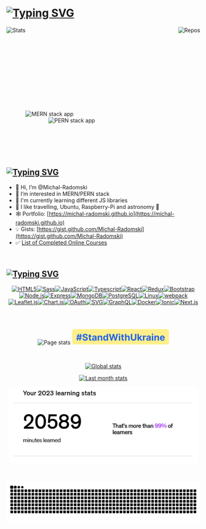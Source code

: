 <!-- Todo: https://github.com/vn7n24fzkq/github-profile-summary-cards -->
<!-- Todo: https://github.com/yoshi389111/github-profile-3d-contrib -->
<!-- Todo: add Turf.js, EJS ?? -->

<!-- # :fire: GitHub Languages and Stats -->

# [![Typing SVG](https://readme-typing-svg.demolab.com?font=Arial&weight=900&size=30&pause=1000&color=1F2823&vCenter=true&random=false&width=840&height=44&lines=%F0%9F%94%A5+GitHub+Languages+and+Stats)](https://git.io/typing-svg)

<a href="https://github.com/Michal-Radomski?tab=repositories">
  <img align="left" style="height: 235px" src="https://github-readme-stats.vercel.app/api/top-langs/?username=Michal-Radomski&layout=compact&langs_count=18&theme=buefy&exclude_repo=Udemy_Frontend_Courses&hide=Vue,Sass,Less" alt="Stats"/>
</a>
<a href="https://github.com/Michal-Radomski?tab=repositories">
  <img align="right" style="height: 235px" src="https://github-readme-stats.vercel.app/api/?username=Michal-Radomski&count_private=true&theme=buefy&showicons=true&hide_rank=true" alt="Repos"/>
</a>

</br></br></br></br></br></br></br></br></br></br></br></br>

<a href="https://github.com/Michal-Radomski/MERN_with_Stripe_and_Sendgrid">
  <img align="left" width="395" src="https://github-readme-stats.vercel.app/api/pin/?username=Michal-Radomski&repo=MERN_with_Stripe_and_Sendgrid" alt="MERN stack app"/>
</a>
<a href="https://github.com/Michal-Radomski/PERN_Stack_App">
  <img align="right" width="395" src="https://github-readme-stats.vercel.app/api/pin/?username=Michal-Radomski&repo=PERN_Stack_App" alt="PERN stack app"/>
</a>

</br></br></br></br></br></br></br>

<!-- ## :man_technologist: About Me -->

## [![Typing SVG](https://readme-typing-svg.demolab.com?font=Arial&weight=700&size=22&pause=1000&color=1F2823&vCenter=true&random=false&width=840&height=33&lines=%F0%9F%91%A8%E2%80%8D%F0%9F%92%BB+About+Me)](https://git.io/typing-svg)

- :wave: Hi, I’m @Michal-Radomski
- 👀 I’m interested in MERN/PERN stack
- :brain: I'm currently learning different JS libraries
- :milky_way: I like travelling, Ubuntu, Raspberry-Pi and astronomy :telescope:
- :spider_web: Portfolio: [https://michal-radomski.github.io](https://michal-radomski.github.io)
- :bulb: Gists: [https://gist.github.com/Michal-Radomski](https://gist.github.com/Michal-Radomski)
- :white_check_mark:
  [List of Completed Online Courses](https://github.com/Michal-Radomski/Michal-Radomski/tree/main/Certificates)

</br>

<!-- ## :hammer_and_wrench: Languages, Technologies and Tools -->

## [![Typing SVG](https://readme-typing-svg.demolab.com?font=Arial&weight=700&size=22&pause=1000&color=1F2823&vCenter=true&random=false&width=840&height=33&lines=%F0%9F%9B%A0%EF%B8%8F+Languages%2C+Technologies+and+Tools)](https://git.io/typing-svg)

<div style="display: flex; flex-direction: row; flex-wrap: wrap; justify-content: center; align-items: center; align-content:center, gap: 4px">
<a href="https://www.w3.org/TR/html5" title="HTML5"><img src="https://github.com/get-icon/geticon/raw/master/icons/html-5.svg" alt="HTML5" width="34px" height="34px"></a>
<a href="https://sass-lang.com" title="Sass"><img src="https://github.com/get-icon/geticon/raw/master/icons/sass.svg" alt="Sass" width="34px" height="34px"></a>
<a href="https://developer.mozilla.org/en-US/docs/Web/JavaScript" title="JavaScript"><img src="https://github.com/get-icon/geticon/raw/master/icons/javascript.svg" alt="JavaScript" width="34px" height="34px"></a>
<a href="https://www.typescriptlang.org" title="Typescript"><img src="https://github.com/get-icon/geticon/raw/master/icons/typescript-icon.svg" alt="Typescript" width="34px" height="34px"></a>
<a href="https://reactjs.org" title="React"><img src="https://github.com/get-icon/geticon/raw/master/icons/react.svg" alt="React" width="34px" height="34px"></a>
<a href="https://redux.js.org" title="Redux"><img src="https://github.com/get-icon/geticon/raw/master/icons/redux.svg" alt="Redux" width="34px" height="34px"></a>
<a href="https://getbootstrap.com" title="Bootstrap"><img src="https://github.com/get-icon/geticon/raw/master/icons/bootstrap.svg" alt="Bootstrap" width="34px" height="34px"></a>
<a href="https://nodejs.org" title="Node.js"><img src="https://github.com/get-icon/geticon/raw/master/icons/nodejs-icon.svg" alt="Node.js" width="34px" height="34px"></a>
<a href="https://expressjs.com" title="Express"><img src="https://github.com/get-icon/geticon/raw/master/icons/express.svg" alt="Express" width="34px" height="34px"></a>
<a href="https://www.mongodb.org" title="MongoDB"><img src="https://github.com/get-icon/geticon/raw/master/icons/mongodb-icon.svg" alt="MongoDB" width="34px" height="34px"></a>
<a href="https://www.postgresql.org" title="PostgreSQL"><img src="https://github.com/get-icon/geticon/raw/master/icons/postgresql.svg" alt="PostgreSQL" width="34px" height="34px"></a>
<!-- <a href="https://www.firebase.com" title="Firebase"><img src="https://github.com/get-icon/geticon/raw/master/icons/firebase.svg" alt="Firebase" width="34px" height="34px"></a> -->
<!-- <a href="https://www.gnu.org/software/bash" title="Bash"><img src="https://github.com/get-icon/geticon/raw/master/icons/bash.svg" alt="Bash" width="34px" height="34px"></a> -->
<a href="https://www.linuxfoundation.org" title="Linux"><img src="https://github.com/get-icon/geticon/raw/master/icons/linux-tux.svg" alt="Linux" width="34px" height="34px"></a>
<a href="https://webpack.js.org" title="webpack"><img src="https://github.com/get-icon/geticon/raw/master/icons/webpack.svg" alt="webpack" width="34px" height="34px"></a>
<a href="https://leafletjs.com" title="Leaflet.js"><img src="https://github.com/get-icon/geticon/raw/master/icons/leafjet.svg" alt="Leaflet.js" width="34px" height="34px"></a>
<a href="https://www.chartjs.org" title="Chart.js"><img src="https://www.chartjs.org/img/chartjs-logo.svg" alt="Chart.js" width="44px" height="44px"></a>
<a href="https://oauth.net" title="OAuth"><img src="https://github.com/get-icon/geticon/raw/master/icons/oauth.svg" alt="OAuth" width="34px" height="34px"></a>
<a href="https://www.w3.org/Graphics/SVG" title="SVG"><img src="https://github.com/get-icon/geticon/raw/master/icons/svg.svg" alt="SVG" width="34px" height="34px"></a>
<a href="https://graphql.org" title="GraphQL"><img src="https://github.com/get-icon/geticon/raw/master/icons/graphql.svg" alt="GraphQL" width="34px" height="34px"></a>
<a href="https://www.docker.com" title="Docker"><img src="https://github.com/get-icon/geticon/raw/master/icons/docker-icon.svg" alt="Docker" width="34px" height="34px"></a>
<a href="https://ionicframework.com" title="Ionic"><img src="https://github.com/get-icon/geticon/raw/master/icons/ionic.svg" alt="Ionic" width="34px" height="34px"></a>
<a href="https://nextjs.org" title="Next.js"><img src="https://raw.githubusercontent.com/get-icon/geticon/master/icons/nextjs-icon.svg" alt="Next.js" width="34px" height="34px"></a>
</div>

</br></br>

<p align="center">
    <img src="https://hits.seeyoufarm.com/api/count/incr/badge.svg?url=https%3A%2F%2Fgithub.com/Michal-Radomski&count_bg=%238530D4&title_bg=%23515151&icon_color=%23FCC624&title=Profile+views%3A&edge_flat=false" alt="Page stats"/>
    <a href="https://stand-with-ukraine.pp.ua"><img src="https://raw.githubusercontent.com/vshymanskyy/StandWithUkraine/main/badges/StandWithUkraine.svg" alt="Stand With Ukraine"/></a>
</p>

</br>

<p align="center">
  <a href="https://github.com/Michal-Radomski/Michal-Radomski">
    <img src="https://streak-stats.demolab.com?user=Michal-Radomski&theme=default&date_format=j%20M%5B%20Y%5D" alt ="Global stats"/>
  </a>
</p>

<p align="center">
  <a href="https://github-readme-activity-graph.vercel.app/graph?username=Michal-Radomski&theme=github-light">
<img width="530px" height="auto" src="https://github-readme-activity-graph.vercel.app/graph?username=Michal-Radomski&theme=github-light" alt ="Last month stats">
  </a>
</p>

<p align="center">
  <img src="Media/Udemy_stats.png" alt="Udemy Stats" width="495px" height="auto" style="border-radius: 0.75rem"/>
</p>

</br>

<!-- Snake svg/gif -->

![Snake animation](https://github.com/Michal-Radomski/Michal-Radomski/blob/output/github-contribution-grid-snake.svg)
